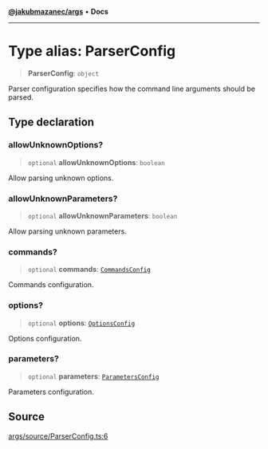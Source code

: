 [**@jakubmazanec/args**](../README.md) • **Docs**

---

# Type alias: ParserConfig

> **ParserConfig**: `object`

Parser configuration specifies how the command line arguments should be parsed.

## Type declaration

### allowUnknownOptions?

> `optional` **allowUnknownOptions**: `boolean`

Allow parsing unknown options.

### allowUnknownParameters?

> `optional` **allowUnknownParameters**: `boolean`

Allow parsing unknown parameters.

### commands?

> `optional` **commands**: [`CommandsConfig`](CommandsConfig.md)

Commands configuration.

### options?

> `optional` **options**: [`OptionsConfig`](OptionsConfig.md)

Options configuration.

### parameters?

> `optional` **parameters**: [`ParametersConfig`](ParametersConfig.md)

Parameters configuration.

## Source

[args/source/ParserConfig.ts:6](https://github.com/jakubmazanec/tools/blob/ff982fbbc1a4d22edeaae8b283ad7d8de4b15bd8/packages/args/source/ParserConfig.ts#L6)
